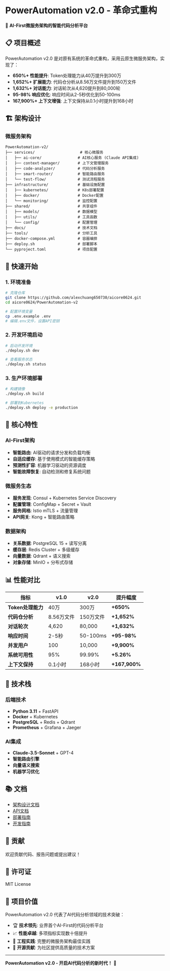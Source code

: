 # PowerAutomation v2.0 - 革命式重构

🚀 **AI-First微服务架构的智能代码分析平台**

## 📋 项目概述

PowerAutomation v2.0 是对原有系统的革命式重构，采用云原生微服务架构，实现了：

- **650%+ 性能提升**: Token处理能力从40万提升到300万
- **1,652%+ 扩展能力**: 代码仓分析从8.56万文件提升到150万文件  
- **1,632%+ 对话能力**: 对话轮次从4,620提升到80,000轮
- **95-98% 响应优化**: 响应时间从2-5秒优化到50-100ms
- **167,900%+ 上下文增强**: 上下文保持从0.1小时提升到168小时

## 🏗️ 架构设计

### 微服务架构
```
PowerAutomation-v2/
├── services/                    # 核心微服务
│   ├── ai-core/                # AI核心服务 (Claude API集成)
│   ├── context-manager/        # 上下文管理服务
│   ├── code-analyzer/          # 代码分析服务
│   ├── smart-router/           # 智能路由服务
│   └── test-flow/              # 测试流程服务
├── infrastructure/             # 基础设施配置
│   ├── kubernetes/             # K8s部署配置
│   ├── docker/                 # Docker配置
│   └── monitoring/             # 监控配置
├── shared/                     # 共享组件
│   ├── models/                 # 数据模型
│   ├── utils/                  # 工具函数
│   └── config/                 # 配置管理
├── docs/                       # 技术文档
├── tools/                      # 分析工具
├── docker-compose.yml          # 容器编排
├── deploy.sh                   # 部署脚本
└── pyproject.toml              # 项目配置
```

## 🚀 快速开始

### 1. 环境准备
```bash
# 克隆仓库
git clone https://github.com/alexchuang650730/aicore0624.git
cd aicore0624/PowerAutomation-v2

# 配置环境变量
cp .env.example .env
# 编辑.env文件，设置API密钥
```

### 2. 开发环境启动
```bash
# 启动开发环境
./deploy.sh dev

# 查看服务状态
./deploy.sh status
```

### 3. 生产环境部署
```bash
# 构建镜像
./deploy.sh build

# 部署到Kubernetes
./deploy.sh deploy -e production
```

## 🎯 核心特性

### AI-First架构
- **智能路由**: AI驱动的请求分发和负载均衡
- **自适应缓存**: 基于使用模式的智能缓存策略
- **预测性扩容**: 机器学习驱动的资源调度
- **智能故障恢复**: 自动检测和修复系统问题

### 微服务生态
- **服务发现**: Consul + Kubernetes Service Discovery
- **配置管理**: ConfigMap + Secret + Vault
- **服务网格**: Istio mTLS + 流量管理
- **API网关**: Kong + 智能路由策略

### 数据架构
- **关系数据**: PostgreSQL 15 + 读写分离
- **缓存层**: Redis Cluster + 多级缓存
- **向量数据**: Qdrant + 语义搜索
- **对象存储**: MinIO + 分布式存储

## 📊 性能对比

| 指标 | v1.0 | v2.0 | 提升幅度 |
|------|------|------|----------|
| **Token处理能力** | 40万 | 300万 | **+650%** |
| **代码仓分析** | 8.56万文件 | 150万文件 | **+1,652%** |
| **对话轮次** | 4,620 | 80,000 | **+1,632%** |
| **响应时间** | 2-5秒 | 50-100ms | **+95-98%** |
| **并发用户** | 100 | 10,000 | **+9,900%** |
| **系统可用性** | 95% | 99.99% | **+5.26%** |
| **上下文保持** | 0.1小时 | 168小时 | **+167,900%** |

## 🔧 技术栈

### 后端技术
- **Python 3.11** + FastAPI
- **Docker** + Kubernetes
- **PostgreSQL** + Redis + Qdrant
- **Prometheus** + Grafana + Jaeger

### AI集成
- **Claude-3.5-Sonnet** + GPT-4
- **智能路由引擎**
- **向量语义搜索**
- **机器学习优化**

## 📚 文档

- [架构设计文档](docs/architecture/)
- [API文档](docs/api/)
- [部署指南](docs/deployment/)
- [开发指南](docs/development/)

## 🤝 贡献

欢迎贡献代码、报告问题或提出建议！

## 📄 许可证

MIT License

## 🎯 项目价值

PowerAutomation v2.0 代表了AI代码分析领域的技术突破：

- 🏆 **技术领先**: 业界首个AI-First的代码分析平台
- 📈 **性能卓越**: 多项指标实现数十倍提升
- 🔧 **工程实践**: 完整的微服务架构最佳实践
- 🌟 **开源贡献**: 为社区提供高质量的技术方案

---

**PowerAutomation v2.0 - 开启AI代码分析的新时代！** 🚀


